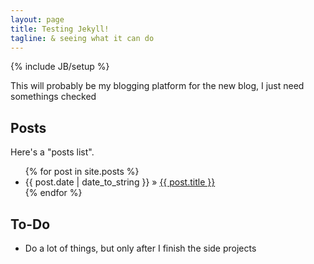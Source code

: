 ```yaml
---
layout: page
title: Testing Jekyll!
tagline: & seeing what it can do
---
```

{% include JB/setup %}

This will probably be my blogging platform for the new blog, I just need somethings checked

## Posts

Here's a "posts list".

<ul class="posts">
  {% for post in site.posts %}
    <li><span>{{ post.date | date_to_string }}</span> &raquo; <a href="{{ BASE_PATH }}{{ post.url }}">{{ post.title }}</a></li>
  {% endfor %}
</ul>

## To-Do

- Do a lot of things, but only after I finish the side projects

<div data-gift-button></div>

<script>
  var GiftButton = GiftButton || {};
        (function() {
            var script = document.createElement('script');
            script.async = true;
            var secure = window.location.protocol === 'https:';
            script.src = (secure ? 'https' : 'http') +
                '://dev-app2.platform.giftconnect.com/gbtn/gbtn.js?pr=1234&pb=someHashValue';
            var entry = document.getElementsByTagName('script')[0];
            entry.parentNode.insertBefore(script, entry);
        })();
</script>


